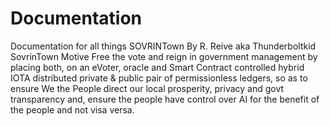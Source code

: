 # Documentation
Documentation for all things SOVRINTown
By R. Reive aka Thunderboltkid
SovrinTown Motive
Free the vote and reign in government management by placing both, on an eVoter, oracle and Smart Contract
controlled hybrid IOTA distributed private & public  pair of permissionless ledgers, so as to ensure
We the People direct our local prosperity, privacy and govt transparency and, ensure the people
have control  over AI for the benefit of the people and not visa versa. 
